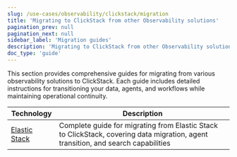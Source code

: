 ```yaml
---
slug: /use-cases/observability/clickstack/migration
title: 'Migrating to ClickStack from other Observability solutions'
pagination_prev: null
pagination_next: null
sidebar_label: 'Migration guides'
description: 'Migrating to ClickStack from other Observability solutions'
doc_type: 'guide'
---
```


This section provides comprehensive guides for migrating from various observability solutions to ClickStack. Each guide includes detailed instructions for transitioning your data, agents, and workflows while maintaining operational continuity.

| Technology | Description |
|------------|-------------|
| [Elastic Stack](/use-cases/observability/clickstack/migration/elastic) | Complete guide for migrating from Elastic Stack to ClickStack, covering data migration, agent transition, and search capabilities |
